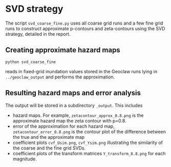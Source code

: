 # SVD strategy #

The script `svd_coarse_fine.py` uses all coarse grid runs and a few fine grid
runs to construct approximate p-contours and zeta-contours using the
SVD strategy, detailed in the report.

## Creating approximate hazard maps
```
python svd_coarse_fine
```
reads in fixed-grid inundation values stored in the Geoclaw runs lying in
`../geoclaw_output` and performs the approximation.

## Resulting hazard maps and error analysis

The output will be stored in a subdirectory `_output`. This includes
- hazard maps. For example, `zetacontour_approx_0.8.png`
  is the approximate hazard map the zeta contour with
  p=0.8.
- error of the approximation for each hazard map,
  `zetacontour_error_0.8.png` is the contour plot of the
  difference between the true and the approximate map
- coefficient plots `cvf_Usim.png`, `cvf_Ysim.png` illustrating
  the similarity of the coarse and the fine grid SVDs.
- coefficient plots of the transform matrices `Y_transform_8.8.png`
  for each magnitude.
